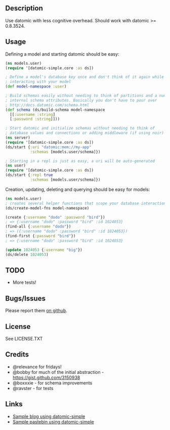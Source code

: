 ## Description

Use datomic with less cognitive overhead. Should work with datomic >= 0.8.3524.

## Usage

Defining a model and starting datomic should be easy:

```clojure
(ns models.user)
(require '[datomic-simple.core :as ds])

; Define a model's database key once and don't think of it again while
; interacting with your model
(def model-namespace :user)

; Build schemas easily without needing to think of partitions and a number of
; internal schema attributes. Basically you don't have to pour over
; http://docs.datomic.com/schema.html
(def schema (ds/build-schema model-namespace
  [[:username :string]
  [:password :string]]))

; Start datomic and initialize schemas without needing to think of
; database values and connections or adding middleware (if using noir)
(ns server)
(require '[datomic-simple.core :as ds])
(ds/start {:uri "datomic:mem://my-app"
           :schemas [models.user/schema]})

; Starting in a repl is just as easy, a uri will be auto-generated
(ns user)
(require '[datomic-simple.core :as ds])
(ds/start {:repl true
           :schemas [models.user/schema]})
```

Creation, updating, deleting and querying should be easy for models:

```clojure
(ns models.user)
; creates several helper functions that scope your database interaction to the model.
(ds/create-model-fns model-namespace)

(create {:username "dodo" :password "bird"})
; => {:username "dodo" :password "bird" :id 1024053}
(find-all {:username "dodo"})
; => ({:username "dodo" :password "bird" :id 1024053})
(find-first {:password "bird"})
; => {:username "dodo" :password "bird" :id 1024053}

(update 1024053 {:username "big"})
(ds/delete 1024053)
```

## TODO
* More tests!

## Bugs/Issues

Please report them [on github](http://github.com/cldwalker/datomic-simple/issues).

## License

See LICENSE.TXT

## Credits
* @relevance for fridays!
* @bobby for much of the initial abstraction - https://gist.github.com/3150938
* @boxxxie - for schema improvements
* @ravster - for tests

## Links
* [Sample blog using datomic-simple](https://github.com/cldwalker/datomic-noir-blog)
* [Sample pastebin using datomic-simple](https://github.com/cldwalker/datomic-refheap)
